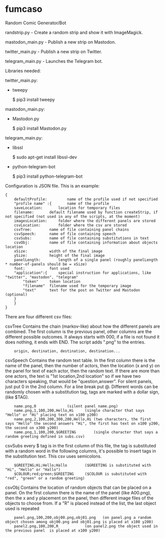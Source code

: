 # fumcaso
Random Comic Generator/Bot

randstrip.py - Create a random strip and show it with ImageMagick.

mastodon_main.py - Publish a new strip on Mastodon.

twitter_main.py - Publish a new strip on Twitter.

telegram_main.py - Launches the Telegram bot.


Libraries needed: 

twitter_main.py: 
- tweepy

  $ pip3 install tweepy

mastodon_main.py:
- Mastodon.py

  $ pip3 install Mastodon.py
  
telegram_main.py:
- libssl

  $ sudo apt-get install libssl-dev

- python-telegram-bot 

  $ pip3 install python-telegram-bot

Configuration is JSON file. This is an example:

    {
        defaultProfile: 		name of the profile used if not specified
        "profile name" :{		name of the profile
		saveLocation: 		location for temporary files
		filename:		default filename used by function createStrip, if not specified (not used in any of the scripts, at the moment)
		imagesLocation:		folder where the different panels are stored
		csvLocation:		folder where the csv are stored
		csvTree:		name of file containing panel chains
		csvSpeech:		name of file containing speech
		csvSubs:		name of file containing substitutions in text
		csvObj:			name of file containing information about objects location
		xSize:			width of the final image
		ySize:			height of the final image
		panelLength:		length of a single panel (roughly panelLength * number-of-panels should be = xSize)
		font:			font used
		"application":{ 	special instruction for applications, like "twitter", "mastodon", "telegram"
			"token"		token location
			"filename"	filename used for the temporary image
			"text"		text for the post on Twitter and Mastodon (optional)
		}
        }
    }

There are four different csv files:

csvTree		Contains the chain (markov-like) about how the different panels are combined. The first column is the previous panel, other columns are the different possible outcomes.
		It always starts with 000, if a file is not found it does nothing, it ends with END.
		The script adds ".png" to the entries.
		
		origin,	destination, destination, destination...

csvSpeech	Contains the random text table. In the first column there is the name of the panel, then the number of actors, then the location (x and y) on the panel
		for text of each actor, then the random text. If there are more than one actors, the text is "1st location,2nd location" so if we have two
		characters speaking, that would be "question,answer". For silent panels, just put 0 in the 2nd column. For a line break put @. Different
	 	words can be randomly chosen with a substitution tag, tags are marked with a dollar sign, (like $TAG).
		
		name.png,0 				(silent panel name.png)
		name.png,1,100,200,Hello,Hi		(single character that says "Hello" or "Hi" placing text on x100 y200)
		name.png,2,100,200,300,200,Hello,Hi	(two characters, the first says "Hello" the second answers "Hi", the first has text on x100 y200, the second on x300 y200)
		name.png,1,100,200,$GREETING		(single character that says a random greeting defined in subs.csv)

csvSubs	every $ tag is in the first column of this file, the tag is substituted with a random word in the following columns, it's possible to insert
		tags in the substitution text. This csv uses semicolons.
		
		$GREETING;Hi;Hello;Hallo		($GREETING is substituted with "Hi", "Hello" or "Hallo")
		$COLOUR;red;green;$GREETING		($COLOUR is substituted with "red", "green" or a random greeting)

csvObj		Contains the location of random objects that can be placed on a panel. On the first column there is the name of the panel (like A00.png), then the x
		and y placement on the panel, then different image files of the objects to choose from. If a "R" is placed instead of the list,
		the last object used is repeated
		
		panel.png,100,200,obj00.png,obj01.png	(on panel.png a random object chosen among obj00.png and obj01.png is placed at x100 y200)
		panel2.png,100,200,R			(on panel2.png the object used in the previous panel  is placed at x100 y200)

